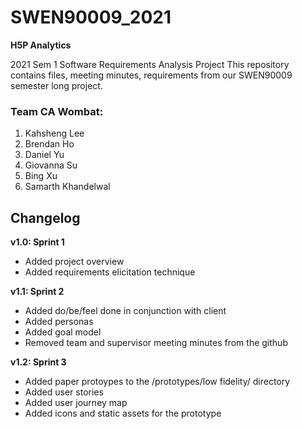 # SWEN90009_2021

**H5P Analytics**

2021 Sem 1 Software Requirements Analysis Project
This repository contains files, meeting minutes, requirements from our SWEN90009 semester long project.

### Team CA Wombat:
1. Kahsheng Lee
2. Brendan Ho
3. Daniel Yu 
4. Giovanna Su
5. Bing Xu
6. Samarth Khandelwal

## Changelog
**v1.0: Sprint 1**
- Added project overview 
- Added requirements elicitation technique

**v1.1: Sprint 2**
- Added do/be/feel done in conjunction with client
- Added personas
- Added goal model
- Removed team and supervisor meeting minutes from the github

**v1.2: Sprint 3**
- Added paper protoypes to the /prototypes/low fidelity/ directory
- Added user stories
- Added user journey map
- Added icons and static assets for the prototype
